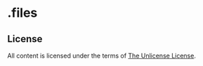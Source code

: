 .files
======

License
-------

All content is licensed under the terms of [The Unlicense License](LICENSE).

